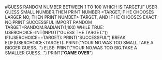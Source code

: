 #GUESS RANDOM NUMBER BETWEEN 1 TO 100 WHICH IS TARGET.IF USER GUESS SMALL NUMBER;THEN PRINT NUMBER <TARGET,IF HE CHOOSES LARGER NO; THEN PRINT NUMBET> TARGET, AND IF HE CHOOSES EXACT NO,PRINT SUCCESSFUL
IMPORT RANDOM
TARGET=RANDOM.RADIANT(1,100)
WHILE TRUE:
USERCHOICE=INT(INPUT("GUESS THE TARGET:"))
IF(USERCHOICE==TARGET):
PRINT("SUCCESSFUL")
BREAK
ELIF(USERCHOICE<TARGET):
PRINT("YOUR NO.WAS TOO SMALL.TAKE A BIGGER GUESS...")
ELSE:
PRINT("YOUR NO.WAS TOO BIG.TAKE A SMALLER GUESS...")
PRINT("**GAME OVER**")
